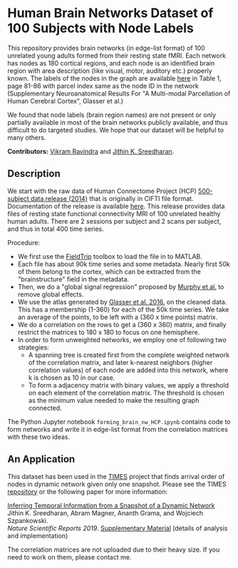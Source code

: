 # Human Brain Networks Dataset of 100 Subjects with Node Labels

This repository provides brain networks (in edge-list format) of 100 unrelated young adults formed from their resting state fMRI. Each network has nodes as 180 cortical regions, and each node is an identified brain region with area description (like visual, motor, auditory etc.) properly known. The labels of the nodes in the graph are available [here](https://media.nature.com/original/nature-assets/nature/journal/v536/n7615/extref/nature18933-s3.pdf) in Table 1, page 81-86 with parcel index same as the node ID in the network (Supplementary Neuroanatomical Results For "A Multi-modal Parcellation of Human Cerebral Cortex", Glasser et al.)

We found that node labels (brain region names) are not present or only partially available in most of the brain networks publicly available, and thus difficult to do targeted studies. We hope that our dataset will be helpful to many others.

**Contributors:** [Vikram Ravindra](https://github.com/vikramravindra) and [Jithin K. Sreedharan](https://github.com/jithin-k-sreedharan).

## Description

We start with the raw data of Human Connectome Project (HCP) [500-subject data release (2014)](https://www.humanconnectome.org/study/hcp-young-adult/document/500-subjects-data-release) that is originally in CIFTI file format. Documentation of the release is available [here](https://www.humanconnectome.org/storage/app/media/documentation/s500/hcps500meg2releasereferencemanual.pdf).
This release provides data files of resting state functional connectivity MRI of 100 unrelated healthy human adults.  There are 2 sessions per subject and 2 scans per subject, and thus in total 400 time series.

Procedure:
* We first use the [FieldTrip](http://www.fieldtriptoolbox.org) toolbox to load the file in to MATLAB.
* Each file has about 90k time series and some metadata. Nearly first 50k of them belong to the cortex, which can be extracted from the "brainstructure" field in the metadata.
* Then, we do a "global signal regression" proposed by [Murphy et al.](https://www.ncbi.nlm.nih.gov/pmc/articles/PMC2750906/) to remove global effects.
* We use the atlas generated by [Glasser et al. 2016.](https://www.nature.com/articles/nature18933) on the cleaned data. This has a membership (1-360) for each of the 50k time series. We take an average of the points, to be left with a (360 x time points) matrix.
* We do a correlation on the rows to get a (360 x 360) matrix, and finally restrict the matrices to 180 x 180 to focus on one hemisphere.
* In order to form unweighted networks, we employ one of following two strategies:
  - A spanning tree is created first from the complete weighted network of the correlation matrix, and later k-nearest neighbors (higher correlation values) of each node are added into this network, where k is chosen as 10 in our case.
  - To form a adjacency matrix with binary values, we apply a threshold on each element of the correlation matrix. The threshold is chosen as the minimum value needed to make the resulting graph connected.

The Python Jupyter notebook `forming_brain_nw_HCP.ipynb` contains code to form networks and write it in edge-list format from the correlation matrices with these two ideas.

## An Application

This dataset has been used in the [TIMES](https://github.com/jithin-k-sreedharan/times) project that finds arrival order of nodes in dynamic network given only one snapshot. Please see the TIMES [repository](https://github.com/jithin-k-sreedharan/times) or the following paper for more information:

[Inferring Temporal Information from a Snapshot of a Dynamic Network](https://rdcu.be/boQ5z)\
Jithin K. Sreedharan, Abram Magner, Ananth Grama, and Wojciech Szpankowski.\
_Nature Scientific Reports 2019_. [Supplementary Material](https://static-content.springer.com/esm/art%3A10.1038%2Fs41598-019-38912-0/MediaObjects/41598_2019_38912_MOESM1_ESM.pdf) (details of analysis and implementation)

The correlation matrices are not uploaded due to their heavy size. If you need to work on them, please contact me.
